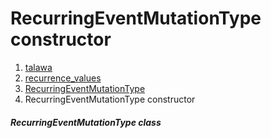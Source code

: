 
<div>

# RecurringEventMutationType constructor

</div>










1.  [talawa](../../index.html)
2.  [recurrence_values](../../constants_recurrence_values/)
3.  [RecurringEventMutationType](../../constants_recurrence_values/RecurringEventMutationType-class.html)
4.  RecurringEventMutationType constructor

##### RecurringEventMutationType class







